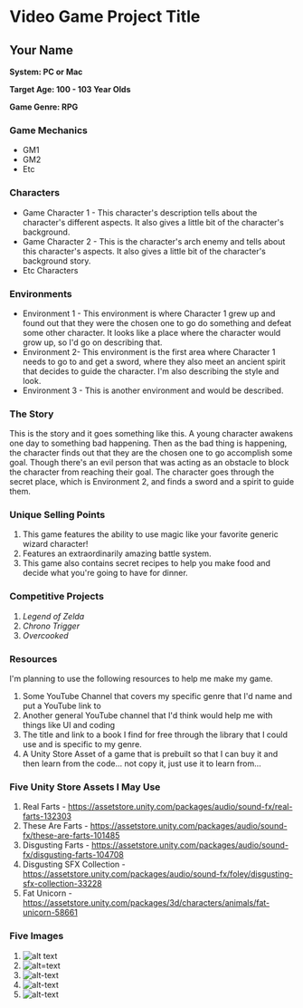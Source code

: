 # Video Game Project Title

## Your Name

__System: PC or Mac__

__Target Age: 100 - 103 Year Olds__

__Game Genre: RPG__

### Game Mechanics
- GM1
- GM2
- Etc

### Characters
- Game Character 1 - This character's description tells about the character's different aspects.  It also gives a little bit of the character's background.
- Game Character 2 - This is the character's arch enemy and tells about this character's aspects.  It also gives a little bit of the character's background story. 
- Etc Characters

### Environments
- Environment 1 - This environment is where Character 1 grew up and found out that they were the chosen one to go do something and defeat some other character.  It looks like a place where the character would grow up, so I'd go on describing that. 
- Environment 2- This environment is the first area where Character 1 needs to go to and get a sword, where they also meet an ancient spirit that decides to guide the character.  I'm also describing the style and look. 
- Environment 3 - This is another environment and would be described. 

### The Story
This is the story and it goes something like this.  A young character awakens one day to something bad happening.  Then as the bad thing is happening, the character finds out that they are the chosen one to go accomplish some goal.  Though there's an evil person that was acting as an obstacle to block the character from reaching their goal.  The character goes through the secret place, which is Environment 2, and finds a sword and a spirit to guide them. 

### Unique Selling Points
1. This game features the ability to use magic like your favorite generic wizard character!
2. Features an extraordinarily amazing battle system. 
3. This game also contains secret recipes to help you make food and decide what you're going to have for dinner. 

### Competitive Projects
1. *Legend of Zelda*
2. *Chrono Trigger*
3. *Overcooked*

### Resources
I'm planning to use the following resources to help me make my game.
1. Some YouTube Channel that covers my specific genre that I'd name and put a YouTube link to
2. Another general YouTube channel that I'd think would help me with things like UI and coding
3. The title and link to a book I find for free through the library that I could use and is specific to my genre. 
4. A Unity Store Asset of a game that is prebuilt so that I can buy it and then learn from the code... not copy it, just use it to learn from...

### Five Unity Store Assets I May Use
1. Real Farts - <https://assetstore.unity.com/packages/audio/sound-fx/real-farts-132303>
2. These Are Farts - <https://assetstore.unity.com/packages/audio/sound-fx/these-are-farts-101485>
3. Disgusting Farts - <https://assetstore.unity.com/packages/audio/sound-fx/disgusting-farts-104708>
4. Disgusting SFX Collection - <https://assetstore.unity.com/packages/audio/sound-fx/foley/disgusting-sfx-collection-33228>
5. Fat Unicorn - <https://assetstore.unity.com/packages/3d/characters/animals/fat-unicorn-58661>

### Five Images
1. ![alt text](https://nation.com.pk/digital_images/large/2018-04-09/the-unicorn-land-1523279289-3839.jpg "Unicorn Land")
2. ![alt=text](https://landofunicorns.weebly.com/uploads/1/3/6/5/13650247/411011924.jpg "Unicorns Touching Horns")
3. ![alt-text](https://landofunicorns.weebly.com/uploads/1/3/6/5/13650247/994755325.jpg?169 "Sad Unicorn")
4. ![alt-text](https://thumbs.gfycat.com/ElasticDefiniteJunco.webp "Tight Pants, Tight Pants, Body Roll")
5. ![alt-text](http://sf.co.ua/14/03/wallpaper-2427141.jpg "Fantasy Spirit")
